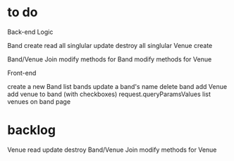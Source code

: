 # to do

Back-end Logic

  Band
    create
    read
      all
      singlular
    update
    destroy
      all
      singlular
  Venue
    create

  Band/Venue Join
    modify methods for Band
    modify methods for Venue

Front-end

  create a new Band
  list bands
  update a band's name
  delete band
  add Venue
  add venue to band (with checkboxes) request.queryParamsValues
  list venues on band page


# backlog

Venue
  read
  update
  destroy
Band/Venue Join
  modify methods for Venue
